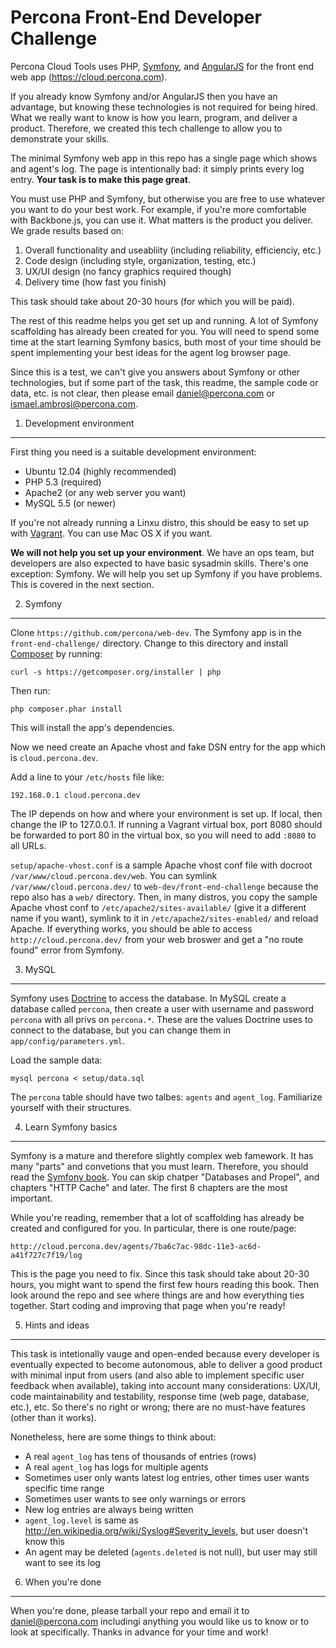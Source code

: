 Percona Front-End Developer Challenge
=====================================

Percona Cloud Tools uses PHP, [Symfony](http://symfony.com/), and [AngularJS](http://angularjs.org/)
for the front end web app (https://cloud.percona.com).

If you already know Symfony and/or AngularJS then you have an advantage, but knowing these technologies
is not required for being hired.  What we really want to know is how you learn, program, and deliver a
product.  Therefore, we created this tech challenge to allow you to demonstrate your skills.
    
The minimal Symfony web app in this repo has a single page which shows and agent's log.  The page is
intentionally bad: it simply prints every log entry.  **Your task is to make this page great**.

You must use PHP and Symfony, but otherwise you are free to use whatever you want to do your best work.
For example, if you're more comfortable with Backbone.js, you can use it.  What matters is the product
you deliver.  We grade results based on:

1. Overall functionality and useabliity (including reliability, efficienciy, etc.)
2. Code design (including style, organization, testing, etc.)
3. UX/UI design (no fancy graphics required though)
4. Delivery time (how fast you finish)

This task should take about 20-30 hours (for which you will be paid).

The rest of this readme helps you get set up and running.  A lot of Symfony scaffolding has already been
created for you.  You will need to spend some time at the start learning Symfony basics, buth most of your
time should be spent implementing your best ideas for the agent log browser page.

Since this is a test, we can't give you answers about Symfony or other technologies, but if some part
of the task, this readme, the sample code or data, etc. is not clear, then please email daniel@percona.com
or ismael.ambrosi@percona.com.

1) Development environment
--------------------------

First thing you need is a suitable development environment:

* Ubuntu 12.04 (highly recommended)
* PHP 5.3 (required)
* Apache2 (or any web server you want)
* MySQL 5.5 (or newer)

If you're not already running a Linxu distro, this should be easy to set up with [Vagrant](http://www.vagrantup.com/).
You can use Mac OS X if you want.

**We will not help you set up your environment**.  We have an ops team, but developers are also expected
to have basic sysadmin skills.  There's one exception: Symfony.  We will help you set up Symfony if you
have problems.  This is covered in the next section.

2) Symfony
----------

Clone `https://github.com/percona/web-dev`.  The Symfony app is in the `front-end-challenge/` directory.
Change to this directory and install [Composer](https://getcomposer.org/) by running:

    curl -s https://getcomposer.org/installer | php

Then run:

    php composer.phar install

This will install the app's dependencies.

Now we need create an Apache vhost and fake DSN entry for the app which is `cloud.percona.dev`.

Add a line to your `/etc/hosts` file like:

    192.168.0.1	cloud.percona.dev

The IP depends on how and where your environment is set up.  If local, then change the IP to 127.0.0.1.
If running a Vagrant virtual box, port 8080 should be forwarded to port 80 in the virtual box, so you
will need to add `:8080` to all URLs.

`setup/apache-vhost.conf` is a sample Apache vhost conf file with docroot `/var/www/cloud.percona.dev/web`.
You can symlink `/var/www/cloud.percona.dev/` to `web-dev/front-end-challenge` because the repo also
has a `web/` directory.  Then, in many distros, you copy the sample Apache vhost conf to
`/etc/apache2/sites-available/` (give it a different name if you want), symlink to it in
`/etc/apache2/sites-enabled/` and reload Apache.  If everything works, you should be able to access
`http://cloud.percona.dev/` from your web broswer and get a "no route found" error from Symfony.

3) MySQL
--------

Symfony uses [Doctrine](http://www.doctrine-project.org/) to access the database.  In MySQL create a database
called `percona`, then create a user with username and password `percona` with all privs on `percona.*`.
These are the values Doctrine uses to connect to the database, but you can change them in
`app/config/parameters.yml`.

Load the sample data:

    mysql percona < setup/data.sql
    
The `percona` table should have two talbes: `agents` and `agent_log`.  Familiarize yourself with their
structures.

4) Learn Symfony basics
-----------------------

Symfony is a mature and therefore slightly complex web famework.  It has many "parts" and convetions
that you must learn.  Therefore, you should read the [Symfony book](http://symfony.com/doc/2.3/book/index.html).
You can skip chatper "Databases and Propel", and chapters "HTTP Cache" and later.  The first 8 chapters
are the most important.

While you're reading, remember that a lot of scaffolding has already be created and configured for you.
In particular, there is one route/page:

    http://cloud.percona.dev/agents/7ba6c7ac-98dc-11e3-ac6d-a41f727c7f19/log
    
This is the page you need to fix.  Since this task should take about 20-30 hours, you might want to spend
the first few hours reading this book.  Then look around the repo and see where things are and how
everything ties together.  Start coding and improving that page when you're ready!

5) Hints and ideas
------------------

This task is intetionally vauge and open-ended because every developer is eventually expected to become
autonomous, able to deliver a good product with minimal input from users (and also able to implement
specific user feedback when available), taking into account many considerations: UX/UI, code
maintainability and testability, response time (web page, database, etc.), etc.  So there's no right or
wrong; there are no must-have features (other than it works).

Nonetheless, here are some things to think about:

* A real `agent_log` has tens of thousands of entries (rows)
* A real `agent_log` has logs for multiple agents
* Sometimes user only wants latest log entries, other times user wants specific time range
* Sometimes user wants to see only warnings or errors
* New log entries are always being written
* `agent_log.level` is same as http://en.wikipedia.org/wiki/Syslog#Severity_levels, but user doesn't know this
* An agent may be deleted (`agents.deleted` is not null), but user may still want to see its log

6) When you're done
-------------------

When you're done, please tarball your repo and email it to daniel@percona.com includingi anything you
would like us to know or to look at specifically.  Thanks in advance for your time and work!
